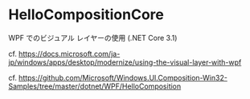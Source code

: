 # HelloCompositionCore

WPF でのビジュアル レイヤーの使用 (.NET Core 3.1)

cf. https://docs.microsoft.com/ja-jp/windows/apps/desktop/modernize/using-the-visual-layer-with-wpf

cf. https://github.com/Microsoft/Windows.UI.Composition-Win32-Samples/tree/master/dotnet/WPF/HelloComposition
